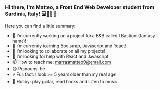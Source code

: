 ### Hi there, I'm Matteo, a Front End Web Developer student from Sardinia, Italy! 💻👨‍💻👋

<!--
**matteomarrass/matteomarrass** is a ✨ _special_ ✨ repository because its `README.md` (this file) appears on your GitHub profile.
-->
Here you can find a little summary:

- 🔭 I’m currently working on a project for a B&B called I Bastioni (fantasy name)!
- 🌱 I’m currently learning Bootstrap, Javascript and React!
- 👯 I’m looking to collaborate on all my projects!
- 🤔 I’m looking for help with React and Javascript
- 📫 How to reach me: marrasmatteo0@gmail.com
- 😄 Pronouns: he
- ⚡ Fun fact: I look >= 5 years older than my real age!
- 🎸 Hobby: play guitar, read books and listen to music
